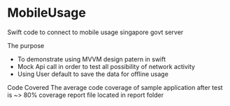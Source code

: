 # MobileUsage
Swift code to connect to mobile usage singapore govt server

The purpose
- To demonstrate using MVVM design patern in swift
- Mock Api call in order to test all possibility of network activity
- Using User default to save the data for offline usage 

Code Covered
The average code coverage of sample application after test is ~> 80%
coverage report file located in report folder

